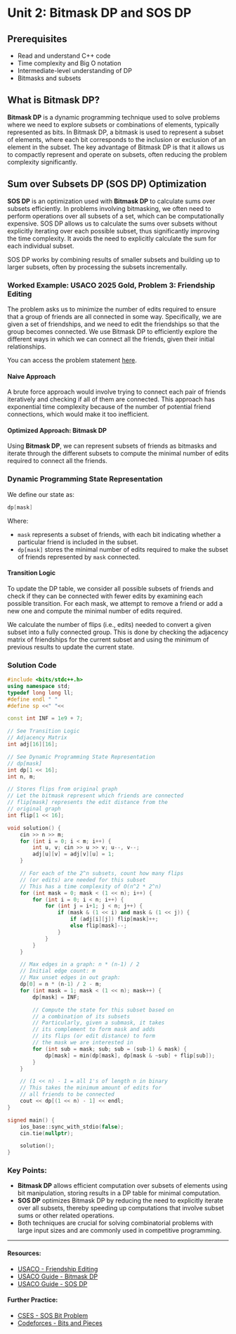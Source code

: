 # Unit 2: Bitmask DP and SOS DP
## Prerequisites
- Read and understand C++ code
- Time complexity and Big O notation
- Intermediate-level understanding of DP
- Bitmasks and subsets

## What is Bitmask DP?

**Bitmask DP** is a dynamic programming technique used to solve problems where we need to explore subsets or combinations of elements, typically represented as bits. In Bitmask DP, a bitmask is used to represent a subset of elements, where each bit corresponds to the inclusion or exclusion of an element in the subset. The key advantage of Bitmask DP is that it allows us to compactly represent and operate on subsets, often reducing the problem complexity significantly.

## Sum over Subsets DP (SOS DP) Optimization

**SOS DP** is an optimization used with **Bitmask DP** to calculate sums over subsets efficiently. In problems involving bitmasking, we often need to perform operations over all subsets of a set, which can be computationally expensive. SOS DP allows us to calculate the sums over subsets without explicitly iterating over each possible subset, thus significantly improving the time complexity. It avoids the need to explicitly calculate the sum for each individual subset.

SOS DP works by combining results of smaller subsets and building up to larger subsets, often by processing the subsets incrementally.

### Worked Example: USACO 2025 Gold, Problem 3: Friendship Editing

The problem asks us to minimize the number of edits required to ensure that a group of friends are all connected in some way. Specifically, we are given a set of friendships, and we need to edit the friendships so that the group becomes connected. We use Bitmask DP to efficiently explore the different ways in which we can connect all the friends, given their initial relationships.

You can access the problem statement [here](https://usaco.org/index.php?page=viewproblem2&cpid=1499).

#### Naive Approach

A brute force approach would involve trying to connect each pair of friends iteratively and checking if all of them are connected. This approach has exponential time complexity because of the number of potential friend connections, which would make it too inefficient.

#### Optimized Approach: Bitmask DP

Using **Bitmask DP**, we can represent subsets of friends as bitmasks and iterate through the different subsets to compute the minimal number of edits required to connect all the friends.

### Dynamic Programming State Representation

We define our state as:

```cpp
dp[mask]
```

Where:
- `mask` represents a subset of friends, with each bit indicating whether a particular friend is included in the subset.
- `dp[mask]` stores the minimal number of edits required to make the subset of friends represented by `mask` connected.

#### Transition Logic

To update the DP table, we consider all possible subsets of friends and check if they can be connected with fewer edits by examining each possible transition. For each mask, we attempt to remove a friend or add a new one and compute the minimal number of edits required.

We calculate the number of flips (i.e., edits) needed to convert a given subset into a fully connected group. This is done by checking the adjacency matrix of friendships for the current subset and using the minimum of previous results to update the current state.

### Solution Code

```c++
#include <bits/stdc++.h>
using namespace std;
typedef long long ll;
#define endl " "
#define sp <<" "<<

const int INF = 1e9 + 7;

// See Transition Logic
// Adjacency Matrix
int adj[16][16];

// See Dynamic Programming State Representation
// dp[mask]
int dp[1 << 16];
int n, m;

// Stores flips from original graph
// Let the bitmask represent which friends are connected
// flip[mask] represents the edit distance from the
// original graph
int flip[1 << 16];

void solution() {
    cin >> n >> m;
    for (int i = 0; i < m; i++) {
        int u, v; cin >> u >> v; u--, v--;
        adj[u][v] = adj[v][u] = 1;
    }

    // For each of the 2^n subsets, count how many flips
    // (or edits) are needed for this subset
    // This has a time complexity of O(n^2 * 2^n)
    for (int mask = 0; mask < (1 << n); i++) {
        for (int i = 0; i < n; i++) {
            for (int j = i+1; j < n; j++) {
                if (mask & (1 << i) and mask & (1 << j)) {
                    if (adj[i][j]) flip[mask]++;
                    else flip[mask]--;
                }
            }
        }
    }

    // Max edges in a graph: n * (n-1) / 2
    // Initial edge count: m
    // Max unset edges in out graph:
    dp[0] = n * (n-1) / 2 - m;
    for (int mask = 1; mask < (1 << n); mask++) {
        dp[mask] = INF;

        // Compute the state for this subset based on
        // a combination of its subsets
        // Particularly, given a submask, it takes
        // its complement to form mask and adds
        // its flips (or edit distance) to form
        // the mask we are interested in
        for (int sub = mask; sub; sub = (sub-1) & mask) {
            dp[mask] = min(dp[mask], dp[mask & ~sub] + flip[sub]);
        }
    }

    // (1 << n) - 1 = all 1's of length n in binary
    // This takes the minimum amount of edits for
    // all friends to be connected
    cout << dp[(1 << n) - 1] << endl;
}

signed main() {
    ios_base::sync_with_stdio(false);
    cin.tie(nullptr);

    solution();
}
```

### Key Points:
- **Bitmask DP** allows efficient computation over subsets of elements using bit manipulation, storing results in a DP table for minimal computation.
- **SOS DP** optimizes Bitmask DP by reducing the need to explicitly iterate over all subsets, thereby speeding up computations that involve subset sums or other related operations.
- Both techniques are crucial for solving combinatorial problems with large input sizes and are commonly used in competitive programming.

---

#### Resources:
- [USACO - Friendship Editing](https://usaco.org/index.php?page=viewproblem2&cpid=1499)
- [USACO Guide - Bitmask DP](https://usaco.guide/gold/dp-bitmasks?lang=cpp)
- [USACO Guide - SOS DP](https://usaco.guide/plat/dp-sos?lang=cpp)

#### Further Practice:
- [CSES - SOS Bit Problem](https://cses.fi/problemset/task/1654)
- [Codeforces - Bits and Pieces](https://codeforces.com/contest/1208/problem/F)
